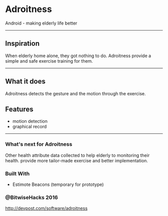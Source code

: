 # Adroitness
Android - making elderly life better

---

## Inspiration

 When elderly home alone, they got nothing to do. Adroitness provide a simple and safe exercise training for them.


***

## What it does

Adroitness detects the gesture and the motion through the exercise.

## Features

- motion detection
- graphical record

***

### What's next for Adroitness

Other health attribute data collected to help elderly to monitoring their health.
provide more tailor-made exercise and better implementation.

### Built With
- Estimote Beacons (temporary for prototype)


### @BitwiseHacks 2016
http://devpost.com/software/adroitness
